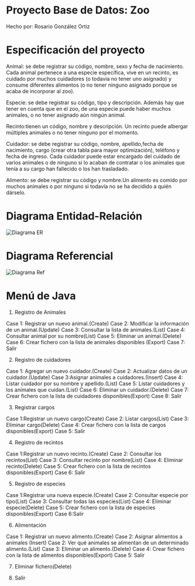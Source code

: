 # Proyecto Base de Datos: Zoo
 Hecho por: Rosario González Ortiz

 # Especificación del proyecto

 Animal: se debe registrar su código, nombre, sexo y fecha de nacimiento. Cada animal pertenece a una especie específica, vive en un recinto, es cuidado por muchos cuidadores (o todavía no tener uno asignado) y consume diferentes alimentos (o no tener ninguno asignado porque se acaba de incorporar al zoo). 

Especie: se debe registrar su código, tipo y descripción. Además hay que tener en cuenta que en el zoo, de una especie puede haber muchos animales, o no tener asignado aún ningún animal.

Recinto:tienen un código, nombre y descripción. Un recinto puede albergar múltiples animales o no tener ninguno por el momento.

Cuidador: se debe registrar su código, nombre, apellido,fecha de nacimiento, cargo (crear otra tabla para mayor optimización), teléfono y fecha de ingreso. Cada cuidador puede estar encargado del cuidado de varios animales o de ninguno si lo acaban de contratar o los animales que tenía a su cargo han fallecido o los han trasladado.

Alimento: se debe registrar su código y nombre.Un alimento es comido por muchos animales o por ninguno si todavía no se ha decidido a quién dárselo.

# Diagrama Entidad-Relación
![Diagrama ER](file:///C:/Users/sanca/OneDrive/Im%C3%A1genes/Capturas%20de%20pantalla/Captura%20de%20pantalla%202025-04-22%20134903.png)

# Diagrama Referencial
![Diagrama Ref](file:///C:/Users/sanca/OneDrive/Im%C3%A1genes/Capturas%20de%20pantalla/Captura%20de%20pantalla%202025-04-22%20135014.png)

# Menú de Java
1. Registro de Animales

Case 1: Registrar un nuevo animal.(Create)
Case 2: Modificar la información de un animal.(Update)
Case 3: Consultar la lista de animales.(List)
Case 4: Consultar animal por su nombre(List)
Case 5: Eliminar un animal.(Delete)
Case 6: Crear fichero con la lista de animales disponibles (Export)
Case 7: Salir

2. Registro de cuidadores

Case 1: Agregar un nuevo cuidador.(Create)
Case 2: Actualizar datos de un cuidador.(Update)
Case 3:Asignar animales a cuidadores.(Insert)
Case 4: Listar cuidador por su nombre y apellido.(List)
Case 5: Listar cuidadores y los animales que cuidan.(List)
Case 6: Eliminar un cuidador.(Delete)
Case 7: Crear fichero con la lista de cuidadores disponibles(Export)
Case 8: Salir

3. Registrar cargos

Case 1:Registrar un nuevo cargo(Create)
Case 2: Listar cargos(List)
Case 3: Eliminar cargo(Delete)
Case 4: Crear fichero con la lista de cargos disponibles(Export)
Case 5: Salir

4. Registro de recintos

Case 1:Registrar un nuevo recinto.(Create)
Case 2: Consultar los recintos(List)
Case 3: Consultar recinto por nombre(List)
Case 4: Eliminar recinto(Delete)
Case 5: Crear fichero con la lista de recintos disponibles(Export)
Case 6: Salir

5. Registro de especies

Case 1:Registrar una nueva especie.(Create)
Case 2: Consultar especie por tipo(List)
Case 3: Consultar todas las especies(List)
Case 4: Eliminar especie(Delete)
Case 5: Crear fichero con la lista de especies disponibles(Export)
Case 6:Salir

6. Alimentación

Case 1: Registrar un nuevo alimento.(Create)
Case 2: Asignar alimentos a animales (Insert)
Case 2: Ver qué animales se alimentan de un determinado alimento.(List)
Case 3: Eliminar un alimento.(Delete)
Case 4: Crear fichero con la lista de alimentos disponibles(Export)
Case 5: Salir

7. Eliminar fichero(Delete)

8. Salir


